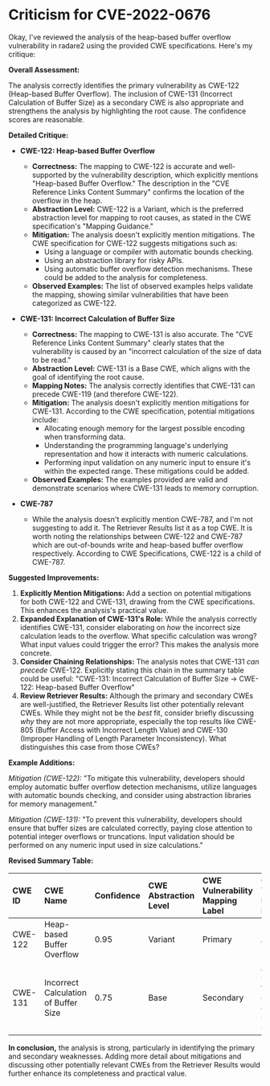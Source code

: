 # Criticism for CVE-2022-0676

Okay, I've reviewed the analysis of the heap-based buffer overflow vulnerability in radare2 using the provided CWE specifications. Here's my critique:

**Overall Assessment:**

The analysis correctly identifies the primary vulnerability as CWE-122 (Heap-based Buffer Overflow).  The inclusion of CWE-131 (Incorrect Calculation of Buffer Size) as a secondary CWE is also appropriate and strengthens the analysis by highlighting the root cause. The confidence scores are reasonable.

**Detailed Critique:**

*   **CWE-122: Heap-based Buffer Overflow**

    *   **Correctness:** The mapping to CWE-122 is accurate and well-supported by the vulnerability description, which explicitly mentions "Heap-based Buffer Overflow." The description in the "CVE Reference Links Content Summary" confirms the location of the overflow in the heap.
    *   **Abstraction Level:** CWE-122 is a Variant, which is the preferred abstraction level for mapping to root causes, as stated in the CWE specification's "Mapping Guidance."
    *   **Mitigation:** The analysis doesn't explicitly mention mitigations. The CWE specification for CWE-122 suggests mitigations such as:
        *   Using a language or compiler with automatic bounds checking.
        *   Using an abstraction library for risky APIs.
        *   Using automatic buffer overflow detection mechanisms.
        These could be added to the analysis for completeness.
    *   **Observed Examples:** The list of observed examples helps validate the mapping, showing similar vulnerabilities that have been categorized as CWE-122.
*   **CWE-131: Incorrect Calculation of Buffer Size**

    *   **Correctness:** The mapping to CWE-131 is also accurate. The "CVE Reference Links Content Summary" clearly states that the vulnerability is caused by an "incorrect calculation of the size of data to be read."
    *   **Abstraction Level:** CWE-131 is a Base CWE, which aligns with the goal of identifying the root cause.
    *   **Mapping Notes:** The analysis correctly identifies that CWE-131 can precede CWE-119 (and therefore CWE-122).
    *   **Mitigation:** The analysis doesn't explicitly mention mitigations for CWE-131. According to the CWE specification, potential mitigations include:
        *   Allocating enough memory for the largest possible encoding when transforming data.
        *   Understanding the programming language's underlying representation and how it interacts with numeric calculations.
        *   Performing input validation on any numeric input to ensure it's within the expected range.
        These mitigations could be added.
    *   **Observed Examples:** The examples provided are valid and demonstrate scenarios where CWE-131 leads to memory corruption.
*   **CWE-787**
    *   While the analysis doesn't explicitly mention CWE-787, and I'm not suggesting to add it. The Retriever Results list it as a top CWE. It is worth noting the relationships between CWE-122 and CWE-787 which are out-of-bounds write and heap-based buffer overflow respectively. According to CWE Specifications, CWE-122 is a child of CWE-787.

**Suggested Improvements:**

1.  **Explicitly Mention Mitigations:** Add a section on potential mitigations for both CWE-122 and CWE-131, drawing from the CWE specifications.  This enhances the analysis's practical value.
2.  **Expanded Explanation of CWE-131's Role:** While the analysis correctly identifies CWE-131, consider elaborating on *how* the incorrect size calculation leads to the overflow.  What specific calculation was wrong? What input values could trigger the error?  This makes the analysis more concrete.
3.  **Consider Chaining Relationships:** The analysis notes that CWE-131 *can precede* CWE-122. Explicitly stating this chain in the summary table could be useful: "CWE-131: Incorrect Calculation of Buffer Size -> CWE-122: Heap-based Buffer Overflow"
4.  **Review Retriever Results:** Although the primary and secondary CWEs are well-justified, the Retriever Results list other potentially relevant CWEs. While they might not be the *best* fit, consider briefly discussing *why* they are not more appropriate, especially the top results like CWE-805 (Buffer Access with Incorrect Length Value) and CWE-130 (Improper Handling of Length Parameter Inconsistency). What distinguishes this case from those CWEs?

**Example Additions:**

*Mitigation (CWE-122):*
"To mitigate this vulnerability, developers should employ automatic buffer overflow detection mechanisms, utilize languages with automatic bounds checking, and consider using abstraction libraries for memory management."

*Mitigation (CWE-131):*
"To prevent this vulnerability, developers should ensure that buffer sizes are calculated correctly, paying close attention to potential integer overflows or truncations. Input validation should be performed on any numeric input used in size calculations."

**Revised Summary Table:**

| CWE ID  | CWE Name                               | Confidence | CWE Abstraction Level | CWE Vulnerability Mapping Label | CWE-Vulnerability Mapping Notes                                                                |
| :------ | :------------------------------------- | :--------- | :---------------------- | :------------------------------ | :--------------------------------------------------------------------------------------------- |
| CWE-122 | Heap-based Buffer Overflow               | 0.95       | Variant                 | Primary                         | Allowed                                                                                        |
| CWE-131 | Incorrect Calculation of Buffer Size | 0.75       | Base                    | Secondary                       | Allowed, Contributes to the root cause of the overflow. CWE-131 -> CWE-122                            |

**In conclusion,** the analysis is strong, particularly in identifying the primary and secondary weaknesses. Adding more detail about mitigations and discussing other potentially relevant CWEs from the Retriever Results would further enhance its completeness and practical value.